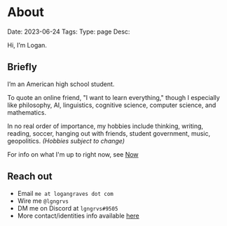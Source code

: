 # About
Date: 2023-06-24
Tags: 
Type: page
Desc:

Hi, I’m Logan. 

## Briefly

I’m an American high school student. 

To quote an online friend, "I want to learn everything," though I especially like philosophy, AI, linguistics, cognitive science, computer science, and mathematics. 

In no real order of importance, my hobbies include thinking, writing, reading, soccer, hanging out with friends, student government, music, geopolitics. *(Hobbies subject to change)*

For info on what I'm up to right now, see [Now](https://logangraves.com/now)

## Reach out
- Email `me at logangraves dot com`
- Wire me `@lgngrvs`
- DM me on Discord at `lgngrvs#9505`
- More contact/identities info available [here](https://logangraves.com/identities)